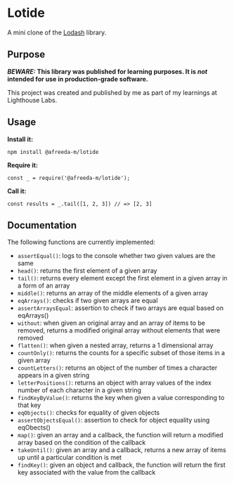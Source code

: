 # Lotide

A mini clone of the [Lodash](https://lodash.com) library.

## Purpose

**_BEWARE:_ This library was published for learning purposes. It is _not_ intended for use in production-grade software.**

This project was created and published by me as part of my learnings at Lighthouse Labs. 

## Usage

**Install it:**

`npm install @afreeda-m/lotide`

**Require it:**

`const _ = require('@afreeda-m/lotide');`

**Call it:**

`const results = _.tail([1, 2, 3]) // => [2, 3]`

## Documentation

The following functions are currently implemented:

* `assertEqual()`: logs to the console whether two given values are the same
* `head()`: returns the first element of a given array
* `tail()`: returns every element except the first element in a given array in a form of an array
* `middle()`: returns an array of the middle elements of a given array
* `eqArrays()`: checks if two given arrays are equal
* `assertArraysEqual`: assertion to check if two arrays are equal based on eqArrays()
* `without`: when given an original array and an array of items to be removed, returns a modified original array without elements that were removed
* `flatten()`: when given a nested array, returns a 1 dimensional array
* `countOnly()`: returns the counts for a specific subset of those items in a given array
* `countLetters()`: returns an object of the number of times a character appears in a given string
* `letterPositions()`: returns an object with array values of the index number of each character in a given string
* `findKeyByValue()`: returns the key when given a value corresponding to that key
* `eqObjects()`: checks for equality of given objects
* `assertObjectsEqual()`: assertion to check for object equality using eqObects()
* `map()`: given an array and a callback, the function will return a modified array based on the condition of the callback
* `takeUntil()`: given an array and a callback, returns a new array of items up until a particular condition is met
* `findKey()`: given an object and callback, the function will return the first key associated with the value from the callback

